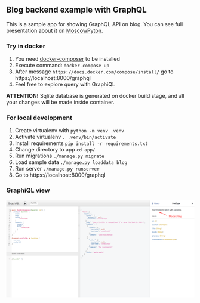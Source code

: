 ## Blog backend example with GraphQL

This is a sample app for showing GraphQL API on blog.
You can see full presentation about it on [MoscowPyton](http://www.moscowpython.ru/meetup/47/the-ajax-the-rest-and-the-graphql/).

### Try in docker

1. You need [docker-composer](https://docs.docker.com/compose/install/) to be installed
2. Execute command: `docker-compose up`
3. After message `https://docs.docker.com/compose/install/` go to https://localhost:8000/graphql
4. Feel free to explore query with GraphiQL

**ATTENTION!** Sqlite database is generated on docker build stage, and all your changes will be made inside container.

### For local development

1. Create virtualenv with `python -m venv .venv`
2. Activate virtualenv `. .venv/bin/activate`
3. Install requirements `pip install -r requirements.txt`
4. Change directory to app `cd app/`
5. Run migrations `./manage.py migrate`
6. Load sample data `./manage.py loaddata blog`
7. Run server `./manage.py runserver`
8. Go to https://localhost:8000/graphql

### GraphiQL view

![GraphiQL screenshot](img/GraphiQL.png)
